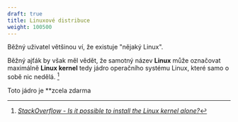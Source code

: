 ```yaml
---
draft: true
title: Linuxové distribuce
weight: 100500
---
```


Běžný uživatel většinou ví, že existuje "nějaký Linux". 

Běžný ajťák by však měl vědět, že samotný název **Linux** může označovat maximálně **Linux kernel** tedy jádro operačního systému Linux, které samo o sobě nic nedělá. [^k]

Toto jádro je **zcela zdarma


[^k]: *[StackOverflow - Is it possible to install the Linux kernel alone?](https://unix.stackexchange.com/questions/17122/is-it-possible-to-install-the-linux-kernel-alone)*
